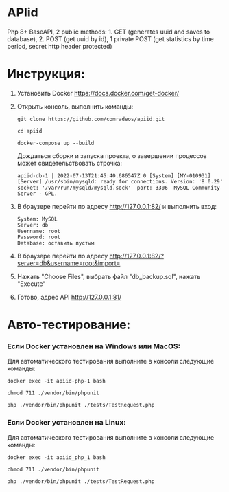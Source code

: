 # APIid
Php 8+ BaseAPI, 2 public methods: 1. GET (generates uuid and saves to database), 2. POST (get uuid by id), 1 private POST (get statistics by time period, secret http header protected)

# Инструкция:
1. Установить Docker https://docs.docker.com/get-docker/
2. Открыть консоль, выполнить команды:  
   ```
   git clone https://github.com/comradeos/apiid.git
   ```
   
   ```
   cd apiid
   ```
   
   ```
   docker-compose up --build    
   ```
   
   Дождаться сборки и запуска проекта, о завершении процессов может свидетельствовать строчка:  
   
   ```
   apiid-db-1 | 2022-07-13T21:45:40.686547Z 0 [System] [MY-010931] [Server] /usr/sbin/mysqld: ready for connections. Version: '8.0.29'  socket: '/var/run/mysqld/mysqld.sock'  port: 3306  MySQL Community Server - GPL.
   ``` 

4. В браузере перейти по адресу http://127.0.0.1:82/ и выполнить вход:  
   ```
   System: MySQL  
   Server: db  
   Username: root  
   Password: root  
   Database: оставить пустым  
   ```
5. В браузере перейти по адресу http://127.0.0.1:82/?server=db&username=root&import=
6. Нажать "Choose Files", выбрать файл "db_backup.sql", нажать "Execute"
7. Готово, адрес API http://127.0.0.1:81/

# Авто-тестирование:
### Если Docker установлен на Windows или MacOS:
Для автоматического тестирования выполните в консоли следующие команды:
```
docker exec -it apiid-php-1 bash
```
```
chmod 711 ./vendor/bin/phpunit
```
```
php ./vendor/bin/phpunit ./tests/TestRequest.php
```
### Если Docker установлен на Linux:
Для автоматического тестирования выполните в консоли следующие команды:
```
docker exec -it apiid_php_1 bash
```
```
chmod 711 ./vendor/bin/phpunit
```
```
php ./vendor/bin/phpunit ./tests/TestRequest.php
```








